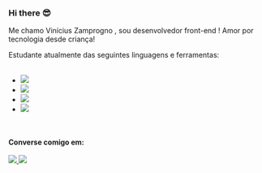 ### Hi there :sunglasses:

Me chamo Vinícius Zamprogno , sou desenvolvedor front-end ! Amor por tecnologia desde criança!

Estudante atualmente das seguintes linguagens e ferramentas:
<br>
<br>
- <img src="https://img.shields.io/badge/HTML5-E34F26?style=for-the-badge&logo=html5&logoColor=white"/>
- <img src="https://img.shields.io/badge/CSS3-1572B6?style=for-the-badge&logo=css3&logoColor=white"/>
- <img src="https://img.shields.io/badge/JavaScript-F7DF1E?style=for-the-badge&logo=javascript&logoColor=black"/>
- <img src="https://img.shields.io/badge/React-20232A?style=for-the-badge&logo=react&logoColor=61DAFB"/>
<br>
<br>
<strong> Converse comigo em: </strong>
<br>
<br>
<a href="https://www.linkedin.com/in/vinicius-zamprogno-67181a235/">
<img src="https://img.shields.io/badge/LinkedIn-0077B5?style=for-the-badge&logo=linkedin&logoColor=white">
</a>
<a href="https://api.whatsapp.com/send?phone=5519994383579">
<img src="https://img.shields.io/badge/WhatsApp-25D366?style=for-the-badge&logo=whatsapp&logoColor=white">
</a>

